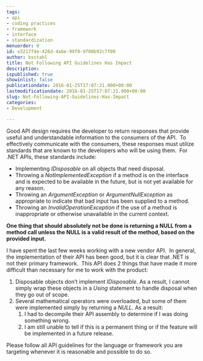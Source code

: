 ```yaml
---
tags:
- api
- coding practices
- framework
- interface
- standardization
menuorder: 0
id: e3217f4e-426d-4a6e-99f0-9f00b92c7f00
author: bsstahl
title: Not Following API Guidelines Has Impact
description: 
ispublished: true
showinlist: false
publicationdate: 2016-01-25T17:07:21.000+00:00
lastmodificationdate: 2016-01-25T17:07:21.000+00:00
slug: Not-Following-API-Guidelines-Has-Impact
categories:
- Development

---
```

Good API design requires the developer to return responses that provide useful and understandable information to the consumers of the API.  To effectively communicate with the consumers, these responses must utilize standards that are known to the developers who will be using them.  For .NET APIs, these standards include:

- Implementing *IDisposable* on all objects that need disposal.
- Throwing a *NotImplementedException* if a method is on the interface and is expected to be available in the future, but is not yet available for any reason.
- Throwing an *ArgumentException* or *ArgumentNullException* as appropriate to indicate that bad input has been supplied to a method.
- Throwing an *InvalidOperationException* if the use of a method is inappropriate or otherwise unavailable in the current context.


**One thing that should absolutely not be done is returning a NULL from a method call unless the NULL is a valid result of the method, based on the provided input.**

I have spent the last few weeks working with a new vendor API.  In general, the implementation of their API has been good, but it is clear that .NET is not their primary framework.  This API does 2 things that have made it more difficult than necessary for me to work with the product:

1. Disposable objects don’t implement *IDisposable*. As a result, I cannot simply wrap these objects in a *Using* statement to handle disposal when they go out of scope.
2. Several mathematical operators were overloaded, but some of them were implemented simply by returning a *NULL*. As a result:
    1. I had to decompile their API assembly to determine if I was doing something wrong.
    2. I am still unable to tell if this is a permanent thing or if the feature will be implemented in a future release.


Please follow all API guidelines for the language or framework you are targeting whenever it is reasonable and possible to do so.